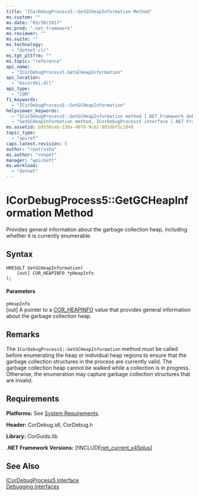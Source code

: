 ```yaml
---
title: "ICorDebugProcess5::GetGCHeapInformation Method"
ms.custom: ""
ms.date: "03/30/2017"
ms.prod: ".net-framework"
ms.reviewer: ""
ms.suite: ""
ms.technology: 
  - "dotnet-clr"
ms.tgt_pltfrm: ""
ms.topic: "reference"
api_name: 
  - "ICorDebugProcess5.GetGCHeapInformation"
api_location: 
  - "mscordbi.dll"
api_type: 
  - "COM"
f1_keywords: 
  - "ICorDebugProcess5::GetGCHeapInformation"
helpviewer_keywords: 
  - "ICorDebugProcess5::GetGCHeapInformation method [.NET Framework debugging]"
  - "GetGCHeapInformation method, ICorDebugProcess5 interface [.NET Framework debugging]"
ms.assetid: b9538ceb-230a-4079-9cb2-903dbf5c1848
topic_type: 
  - "apiref"
caps.latest.revision: 5
author: "rpetrusha"
ms.author: "ronpet"
manager: "wpickett"
ms.workload: 
  - "dotnet"
---
```

# ICorDebugProcess5::GetGCHeapInformation Method
Provides general information about the garbage collection heap, including whether it is currently enumerable.  
  
## Syntax  
  
```  
HRESULT GetGCHeapInformation(  
    [out] COR_HEAPINFO *pHeapInfo  
);  
```  
  
#### Parameters  
 `pHeapInfo`  
 [out] A pointer to a [COR_HEAPINFO](../../../../docs/framework/unmanaged-api/debugging/cor-heapinfo-structure.md) value that provides general information about the garbage collection heap.  
  
## Remarks  
 The `ICorDebugProcess5::GetGCHeapInformation` method must be called before enumerating the heap or individual heap regions to ensure that the garbage collection structures in the process are currently valid. The garbage collection heap cannot be walked while a collection is in progress. Otherwise, the enumeration may capture garbage collection structures that are invalid.  
  
## Requirements  
 **Platforms:** See [System Requirements](../../../../docs/framework/get-started/system-requirements.md).  
  
 **Header:** CorDebug.idl, CorDebug.h  
  
 **Library:** CorGuids.lib  
  
 **.NET Framework Versions:** [!INCLUDE[net_current_v45plus](../../../../includes/net-current-v45plus-md.md)]  
  
## See Also  
 [ICorDebugProcess5 Interface](../../../../docs/framework/unmanaged-api/debugging/icordebugprocess5-interface.md)  
 [Debugging Interfaces](../../../../docs/framework/unmanaged-api/debugging/debugging-interfaces.md)

